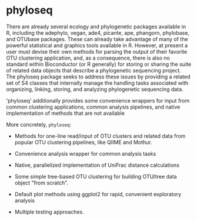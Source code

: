 # phyloseq

There are already several ecology and phylogenetic packages available in R, including the adephylo, vegan, ade4, picante, ape, phangorn, phylobase, and OTUbase packages. These can already take advantage of many of the powerful statistical and graphics tools available in R. However, at present a user must devise their own methods for parsing the output of their favorite OTU clustering application, and, as a consequence, there is also no standard within Bioconductor (or R generally) for storing or sharing the suite of related data objects that describe a phylogenetic sequencing project. The phyloseq package seeks to address these issues by providing a related set of S4 classes that internally manage the handling tasks associated with organizing, linking, storing, and analyzing phylogenetic sequencing data. 

'phyloseq' additionally provides some convenience wrappers for input from common clustering applications, common analysis pipelines, and native implementation of methods that are not available

More concretely, `phyloseq`:

 * Methods for one-line read/input of OTU clusters and related data from popular OTU clustering pipelines, like QIIME and Mothur.

 * Convenience analysis wrapper for common analysis tasks

 * Native, parallelized implementation of UniFrac distance calculations

 * Some simple tree-based OTU clustering for building OTU/tree data object "from scratch".

 * Default plot methods using ggplot2 for rapid, convenient exploratory analysis

 * Multiple testing approaches.

